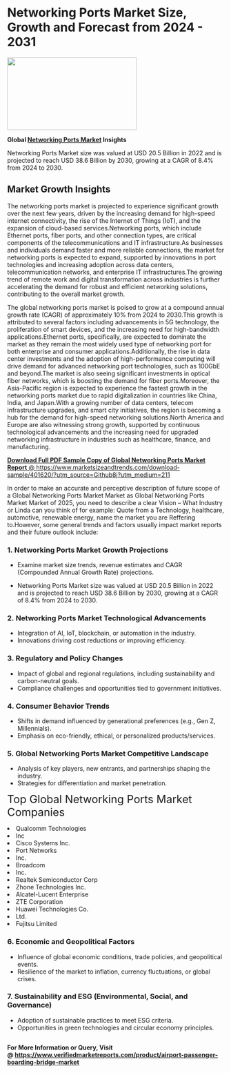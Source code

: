 <H1>Networking Ports Market Size, Growth and Forecast from 2024 - 2031</H1><img class="aligncenter size-medium wp-image-584254" src="https://thirdeyenews.in/wp-content/uploads/2024/09/Global-Market-Research-300x168.jpeg" alt="" width="300" height="168" /><p><strong>Global&nbsp;<a href="https://www.marketsizeandtrends.com/download-sample/401620/?utm_source=Github8j?utm_medium=211">Networking Ports Market</a> Insights</strong></p><p>Networking Ports Market size was valued at USD 20.5 Billion in 2022 and is projected to reach USD 38.6 Billion by 2030, growing at a CAGR of 8.4% from 2024 to 2030.</p><p><h2>Market Growth Insights</h2> <p>The networking ports market is projected to experience significant growth over the next few years, driven by the increasing demand for high-speed internet connectivity, the rise of the Internet of Things (IoT), and the expansion of cloud-based services.Networking ports, which include Ethernet ports, fiber ports, and other connection types, are critical components of the telecommunications and IT infrastructure.As businesses and individuals demand faster and more reliable connections, the market for networking ports is expected to expand, supported by innovations in port technologies and increasing adoption across data centers, telecommunication networks, and enterprise IT infrastructures.The growing trend of remote work and digital transformation across industries is further accelerating the demand for robust and efficient networking solutions, contributing to the overall market growth.</p> <p><a href="#"></a></p> <p>The global networking ports market is poised to grow at a compound annual growth rate (CAGR) of approximately 10% from 2024 to 2030.This growth is attributed to several factors including advancements in 5G technology, the proliferation of smart devices, and the increasing need for high-bandwidth applications.Ethernet ports, specifically, are expected to dominate the market as they remain the most widely used type of networking port for both enterprise and consumer applications.Additionally, the rise in data center investments and the adoption of high-performance computing will drive demand for advanced networking port technologies, such as 100GbE and beyond.The market is also seeing significant investments in optical fiber networks, which is boosting the demand for fiber ports.Moreover, the Asia-Pacific region is expected to experience the fastest growth in the networking ports market due to rapid digitalization in countries like China, India, and Japan.With a growing number of data centers, telecom infrastructure upgrades, and smart city initiatives, the region is becoming a hub for the demand for high-speed networking solutions.North America and Europe are also witnessing strong growth, supported by continuous technological advancements and the increasing need for upgraded networking infrastructure in industries such as healthcare, finance, and manufacturing.</p> <p><a href="#"></p><p><span class=""><strong>Download Full PDF Sample Copy of Global Networking Ports Market Report</strong> @ <a href="https://www.marketsizeandtrends.com/download-sample/401620/?utm_source=Github8j?utm_medium=211" target="_blank">https://www.marketsizeandtrends.com/download-sample/401620/?utm_source=Github8j?utm_medium=211</a></span></p><p>In order to make an accurate and perceptive description of future scope of a Global&nbsp;Networking Ports Market Market as Global&nbsp;Networking Ports Market Market of 2025, you need to describe a clear Vision &ndash; What Industry or Linda can you think of for example: Quote from a Technology, healthcare, automotive, renewable energy, name the market you are Reffering to.However, some general trends and factors usually impact market reports and their future outlook include:</p><h3>1.&nbsp;<strong>Networking Ports Market Growth Projections</strong></h3><ul><li>Examine market size trends, revenue estimates and CAGR (Compounded Annual Growth Rate) projections.</li><li><p>Networking Ports Market size was valued at USD 20.5 Billion in 2022 and is projected to reach USD 38.6 Billion by 2030, growing at a CAGR of 8.4% from 2024 to 2030.</p></li></ul><h3>2.&nbsp;<strong>Networking Ports Market Technological Advancements</strong></h3><ul><li>Integration of AI, IoT, blockchain, or automation in the industry.</li><li>Innovations driving cost reductions or improving efficiency.</li></ul><h3>3.&nbsp;<strong>Regulatory and Policy Changes</strong></h3><ul><li>Impact of global and regional regulations, including sustainability and carbon-neutral goals.</li><li>Compliance challenges and opportunities tied to government initiatives.</li></ul><h3>4.&nbsp;<strong>Consumer Behavior Trends</strong></h3><ul><li>Shifts in demand influenced by generational preferences (e.g., Gen Z, Millennials).</li><li>Emphasis on eco-friendly, ethical, or personalized products/services.</li></ul><h3>5.&nbsp;<strong>Global Networking Ports Market Competitive Landscape</strong></h3><ul><li>Analysis of key players, new entrants, and partnerships shaping the industry.</li><li>Strategies for differentiation and market penetration.</li></ul><p data-pm-slice="1 1 []"><span style="color: inherit; font-family: inherit; font-size: 25px;">Top Global Networking Ports Market Companies</span></p><div class="" data-test-id=""><p><li>Qualcomm Technologies</li><li> Inc</li><li> Cisco Systems Inc.</li><li> Port Networks</li><li> Inc.</li><li> Broadcom</li><li> Inc.</li><li> Realtek Semiconductor Corp</li><li> Zhone Technologies Inc.</li><li> Alcatel-Lucent Enterprise</li><li> ZTE Corporation</li><li> Huawei Technologies Co.</li><li> Ltd.</li><li> Fujitsu Limited</li></p></div><h3>6.&nbsp;<strong>Economic and Geopolitical Factors</strong></h3><ul><li>Influence of global economic conditions, trade policies, and geopolitical events.</li><li>Resilience of the market to inflation, currency fluctuations, or global crises.</li></ul><h3>7.&nbsp;<strong>Sustainability and ESG (Environmental, Social, and Governance)</strong></h3><ul><li>Adoption of sustainable practices to meet ESG criteria.</li><li>Opportunities in green technologies and circular economy principles.</li></ul><h2><strong style="font-size: 14px;">For More Information or Query, Visit @&nbsp;</strong><a style="background-color: #ffffff; font-size: 14px;" href="https://www.marketsizeandtrends.com/report/networking-ports-market/" target="_blank">https://www.verifiedmarketreports.com/product/airport-passenger-boarding-bridge-market</a></h2>